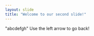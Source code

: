 ```yaml
---
layout: slide
title: "Welcome to our second slide!"
---
```

"abcdefgh"
Use the left arrow to go back!

